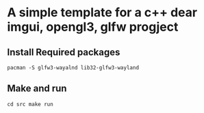# A simple template for a c++ dear imgui, opengl3, glfw progject

## Install Required packages
`
pacman -S glfw3-wayalnd lib32-glfw3-wayland
`

## Make and run
`
cd src
make run
`

